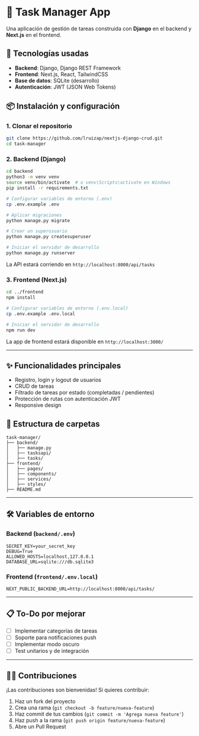 # 📝 Task Manager App

Una aplicación de gestión de tareas construida con **Django** en el backend y **Next.js** en el frontend.

## 🚀 Tecnologías usadas

- **Backend**: Django, Django REST Framework
- **Frontend**: Next.js, React, TailwindCSS
- **Base de datos**: SQLite (desarrollo)
- **Autenticación**: JWT (JSON Web Tokens)

## 📦 Instalación y configuración

### 1. Clonar el repositorio

```bash
git clone https://github.com/lruizap/nextjs-django-crud.git
cd task-manager
```

### 2. Backend (Django)

```bash
cd backend
python3 -m venv venv
source venv/bin/activate  # o venv\Scripts\activate en Windows
pip install -r requirements.txt

# Configurar variables de entorno (.env)
cp .env.example .env

# Aplicar migraciones
python manage.py migrate

# Crear un superusuario
python manage.py createsuperuser

# Iniciar el servidor de desarrollo
python manage.py runserver
```

La API estará corriendo en `http://localhost:8000/api/tasks`

### 3. Frontend (Next.js)

```bash
cd ../frontend
npm install

# Configurar variables de entorno (.env.local)
cp .env.example .env.local

# Iniciar el servidor de desarrollo
npm run dev
```

La app de frontend estará disponible en `http://localhost:3000/`

---

## ✨ Funcionalidades principales

- Registro, login y logout de usuarios
- CRUD de tareas
- Filtrado de tareas por estado (completadas / pendientes)
- Protección de rutas con autenticación JWT
- Responsive design

## 📂 Estructura de carpetas

```
task-manager/
├── backend/
│   ├── manage.py
│   ├── tasksapi/
│   ├── tasks/
├── frontend/
│   ├── pages/
│   ├── components/
│   ├── services/
│   ├── styles/
├── README.md
```

---

## 🛠️ Variables de entorno

### Backend (`backend/.env`)

```env
SECRET_KEY=your_secret_key
DEBUG=True
ALLOWED_HOSTS=localhost,127.0.0.1
DATABASE_URL=sqlite:///db.sqlite3
```

### Frontend (`frontend/.env.local`)

```env
NEXT_PUBLIC_BACKEND_URL=http://localhost:8000/api/tasks/
```

---

## 📋 To-Do por mejorar

- [ ] Implementar categorías de tareas
- [ ] Soporte para notificaciones push
- [ ] Implementar modo oscuro
- [ ] Test unitarios y de integración

---

## 🧑‍💻 Contribuciones

¡Las contribuciones son bienvenidas! Si quieres contribuir:

1. Haz un fork del proyecto
2. Crea una rama (`git checkout -b feature/nueva-feature`)
3. Haz commit de tus cambios (`git commit -m 'Agrega nueva feature'`)
4. Haz push a la rama (`git push origin feature/nueva-feature`)
5. Abre un Pull Request

